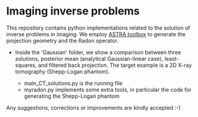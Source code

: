 # Imaging inverse problems
This repository contains python implementations related to the solution of inverse problems in imaging. We employ [ASTRA toolbox](https://github.com/jakobsj/astra-toolbox) to generate the projection geometry and the Radon operator.

* Inside the 'Gaussian' folder, we show a comparison between three solutions, posterior mean (analytical Gaussian-linear case), least-squares, and filtered back projection. The target example is a 2D X-ray tomography (Shepp-Logan phantom). 

  * main_CT_solutions.py is the running file
  * myradon.py implements some extra tools, in particular the code for generating the Shepp-Logan phantom

Any suggestions, corrections or improvements are kindly accepted :-)
